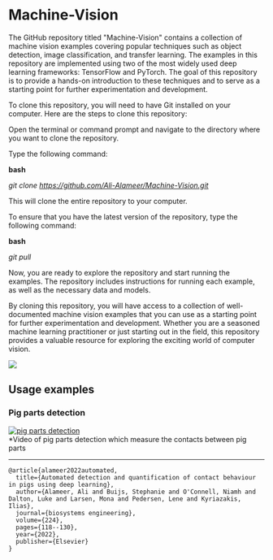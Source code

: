 # Machine-Vision
The GitHub repository titled "Machine-Vision" contains a collection of machine vision examples covering popular techniques such as object detection, image classification, and transfer learning. The examples in this repository are implemented using two of the most widely used deep learning frameworks: TensorFlow and PyTorch. The goal of this repository is to provide a hands-on introduction to these techniques and to serve as a starting point for further experimentation and development.

To clone this repository, you will need to have Git installed on your computer. Here are the steps to clone this repository:

Open the terminal or command prompt and navigate to the directory where you want to clone the repository.

Type the following command:

**bash**

_git clone https://github.com/Ali-Alameer/Machine-Vision.git_

This will clone the entire repository to your computer.

To ensure that you have the latest version of the repository, type the following command:

**bash**

_git pull_

Now, you are ready to explore the repository and start running the examples. The repository includes instructions for running each example, as well as the necessary data and models.

By cloning this repository, you will have access to a collection of well-documented machine vision examples that you can use as a starting point for further experimentation and development. Whether you are a seasoned machine learning practitioner or just starting out in the field, this repository provides a valuable resource for exploring the exciting world of computer vision.

![](https://imageio.forbes.com/specials-images/imageserve/5da005827fa7e00007cb3db4/0x0.jpg?format=jpg&width=1200)

## Usage examples

### Pig parts detection 


[![pig parts detection]()](https://www.youtube.com/shorts/5PXXEmNRAiU)  
*Video of pig parts detection which measure the contacts between pig parts 

---
```
@article{alameer2022automated,
  title={Automated detection and quantification of contact behaviour in pigs using deep learning},
  author={Alameer, Ali and Buijs, Stephanie and O'Connell, Niamh and Dalton, Luke and Larsen, Mona and Pedersen, Lene and Kyriazakis, Ilias},
  journal={biosystems engineering},
  volume={224},
  pages={118--130},
  year={2022},
  publisher={Elsevier}
}
```
